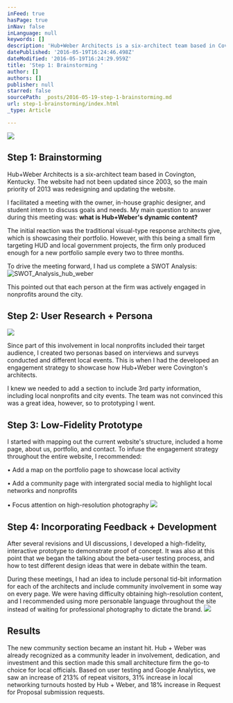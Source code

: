 ```yaml
---
inFeed: true
hasPage: true
inNav: false
inLanguage: null
keywords: []
description: 'Hub+Weber Architects is a six-architect team based in Covington, Kentucky. The website had not been updated since 2003, so the main priority of 2013 was redesigning and updating the website. '
datePublished: '2016-05-19T16:24:46.498Z'
dateModified: '2016-05-19T16:24:29.959Z'
title: 'Step 1: Brainstorming '
author: []
authors: []
publisher: null
starred: false
sourcePath: _posts/2016-05-19-step-1-brainstorming.md
url: step-1-brainstorming/index.html
_type: Article

---
```

![](https://the-grid-user-content.s3-us-west-2.amazonaws.com/7831fa4d-5e7e-4f6e-94a1-3fc262b2a68b.png)

## Step 1: Brainstorming

Hub+Weber Architects is a six-architect team based in Covington, Kentucky. The website had not been updated since 2003, so the main priority of 2013 was redesigning and updating the website. 

I facilitated a meeting with the owner, in-house graphic designer, and student intern to discuss goals and needs. My main question to answer during this meeting was: **what is Hub+Weber's dynamic content?**

The initial reaction was the traditional visual-type response architects give, which is showcasing their portfolio. However, with this being a small firm targeting HUD and local government projects, the firm only produced enough for a new portfolio sample every two to three months. 

To drive the meeting forward, I had us complete a SWOT Analysis:
![SWOT_Analysis_hub_weber](https://the-grid-user-content.s3-us-west-2.amazonaws.com/69120d3f-56a3-4ffb-b7a6-08506c800358.jpg)

This pointed out that each person at the firm was actively engaged in nonprofits around the city. 

## Step 2: User Research + Persona
![](https://the-grid-user-content.s3-us-west-2.amazonaws.com/c265b6c9-d2e8-4231-a2eb-10ad71ac976a.jpg)

Since part of this involvement in local nonprofits included their target audience, I created two personas based on interviews and surveys conducted and different local events. This is when I had the developed an engagement strategy to showcase how Hub+Weber were Covington's architects. 

I knew we needed to add a section to include 3rd party information, including local nonprofits and city events. The team was not convinced this was a great idea, however, so to prototyping I went. 

## Step 3: Low-Fidelity Prototype 

I started with mapping out the current website's structure, included a home page, about us, portfolio, and contact. To infuse the engagement strategy throughout the entire website, I recommended:

• Add a map on the portfolio page to showcase local activity

• Add a community page with intergrated social media to highlight local networks and nonprofits

• Focus attention on high-resolution photography
![](https://the-grid-user-content.s3-us-west-2.amazonaws.com/ac30d9b2-a50a-400c-a249-1c591d022e05.jpg)

## 

## Step 4: Incorporating Feedback + Development

After several revisions and UI discussions, I developed a high-fidelity, interactive prototype to demonstrate proof of concept. It was also at this point that we began the talking about the beta-user testing process, and how to test different design ideas that were in debate within the team. 

During these meetings, I had an idea to include personal tid-bit information for each of the architects and include community involvement in some way on every page. We were having difficulty obtaining high-resolution content, and I recommended using more personable language throughout the site instead of waiting for professional photography to dictate the brand. ![](https://the-grid-user-content.s3-us-west-2.amazonaws.com/99489891-1120-4789-8062-b76a132286f4.jpg)

## Results

The new community section became an instant hit. Hub + Weber was already recognized as a community leader in involvement, dedication, and investment and this section made this small architecture firm the go-to choice for local officials. Based on user testing and Google Analytics, we saw an increase of 213% of repeat visitors, 31% increase in local networking turnouts hosted by Hub + Weber, and 18% increase in Request for Proposal submission requests.